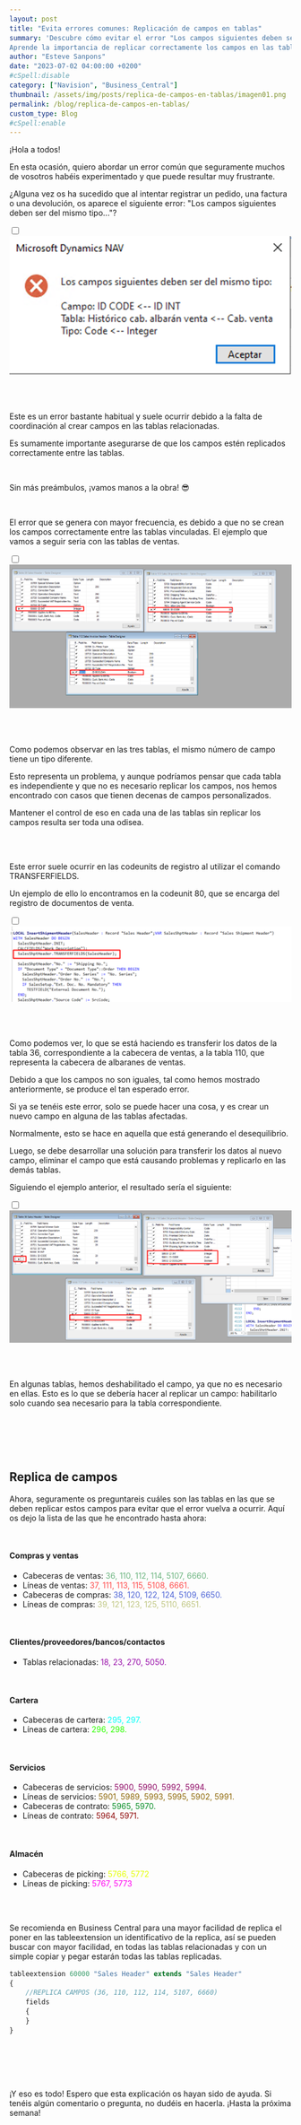 ```yaml
---
layout: post
title: "Evita errores comunes: Replicación de campos en tablas"
summary: 'Descubre cómo evitar el error "Los campos siguientes deben ser del mismo tipo..." al registrar pedidos, facturas, devoluciones....  
Aprende la importancia de replicar correctamente los campos en las tablas. Obtén consejos prácticos y soluciones para mantener la coherencia de los campos y evitar dolores de cabeza en tu sistema.'
author: "Esteve Sanpons"
date: "2023-07-02 04:00:00 +0200"
#cSpell:disable
category: ["Navision", "Business_Central"]
thumbnail: /assets/img/posts/replica-de-campos-en-tablas/imagen01.png
permalink: /blog/replica-de-campos-en-tablas/
custom_type: Blog
#cSpell:enable
---
```


¡Hola a todos!

En esta ocasión, quiero abordar un error común que seguramente muchos de vosotros habéis experimentado y que puede resultar muy frustrante.

¿Alguna vez os ha sucedido que al intentar registrar un pedido, una factura o una devolución, os aparece el siguiente error:
"Los campos siguientes deben ser del mismo tipo..."?

<input type="checkbox" id="image-checkbox-02" class="image-checkbox">
<label for="image-checkbox-02"  class="image-label">
    <img class="img-container" src="/assets/img/posts/replica-de-campos-en-tablas/imagen02.png">
</label>

<br><br>

Este es un error bastante habitual y suele ocurrir debido a la falta de coordinación al crear campos en las tablas relacionadas.

Es sumamente importante asegurarse de que los campos estén replicados correctamente entre las tablas.

<br>

Sin más preámbulos, ¡vamos manos a la obra! :sunglasses:

<br>

El error que se genera con mayor frecuencia, es debido a que no se crean los campos correctamente entre las tablas vinculadas. El ejemplo que vamos a seguir seria con las tablas de ventas.

<input type="checkbox" id="image-checkbox-03" class="image-checkbox">
<label for="image-checkbox-03"  class="image-label">
    <img class="img-container" src="/assets/img/posts/replica-de-campos-en-tablas/imagen03.png">
</label>

<br><br>

Como podemos observar en las tres tablas, el mismo número de campo tiene un tipo diferente.

Esto representa un problema, y aunque podríamos pensar que cada tabla es independiente y que no es necesario replicar los campos, nos hemos encontrado con casos que tienen decenas de campos personalizados.

Mantener el control de eso en cada una de las tablas sin replicar los campos resulta ser toda una odisea.

<br><br>

Este error suele ocurrir en las codeunits de registro al utilizar el comando TRANSFERFIELDS.

Un ejemplo de ello lo encontramos en la codeunit 80, que se encarga del registro de documentos de venta.

<input type="checkbox" id="image-checkbox-04" class="image-checkbox">
<label for="image-checkbox-04"  class="image-label">
    <img class="img-container" src="/assets/img/posts/replica-de-campos-en-tablas/imagen04.png">
</label>

<br><br>

Como podemos ver, lo que se está haciendo es transferir los datos de la tabla 36, correspondiente a la cabecera de ventas, a la tabla 110, que representa la cabecera de albaranes de ventas.

Debido a que los campos no son iguales, tal como hemos mostrado anteriormente, se produce el tan esperado error.

Si ya se tenéis este error, solo se puede hacer una cosa, y es crear un nuevo campo en alguna de las tablas afectadas.

Normalmente, esto se hace en aquella que está generando el desequilibrio.

Luego, se debe desarrollar una solución para transferir los datos al nuevo campo, eliminar el campo que está causando problemas y replicarlo en las demás tablas.

Siguiendo el ejemplo anterior, el resultado sería el siguiente:

<input type="checkbox" id="image-checkbox-05" class="image-checkbox">
<label for="image-checkbox-05"  class="image-label">
    <img class="img-container" src="/assets/img/posts/replica-de-campos-en-tablas/imagen05.png">
</label>

<br><br>

En algunas tablas, hemos deshabilitado el campo, ya que no es necesario en ellas. Esto es lo que se debería hacer al replicar un campo: habilitarlo solo cuando sea necesario para la tabla correspondiente.

<br><br><br><br>

## Replica de campos

Ahora, seguramente os preguntareis cuáles son las tablas en las que se deben replicar estos campos para evitar que el error vuelva a ocurrir. Aquí os dejo la lista de las que he encontrado hasta ahora:

<br>

#### Compras y ventas

-   Cabeceras de ventas: <specialDiv style="color: #6BB47F">36, 110, 112, 114, 5107, 6660.</specialDiv>
-   Líneas de ventas: <specialDiv style="color: #FF4C4C">37, 111, 113, 115, 5108, 6661.</specialDiv>
-   Cabeceras de compras: <specialDiv style="color: #4C63D6">38, 120, 122, 124, 5109, 6650.</specialDiv>
-   Líneas de compras: <specialDiv style="color: #BFC681">39, 121, 123, 125, 5110, 6651.</specialDiv>

<br>

#### Clientes/proveedores/bancos/contactos

-   Tablas relacionadas: <specialDiv style="color: #980EA9">18, 23, 270, 5050.</specialDiv>

<br>

#### Cartera

-   Cabeceras de cartera: <specialDiv style="color: #02FFF7">295, 297.</specialDiv>
-   Líneas de cartera: <specialDiv style="color: #2EFF00">296, 298.</specialDiv>

<br>

#### Servicios

-   Cabeceras de servicios: <specialDiv style="color: #8E0965">5900, 5990, 5992, 5994.</specialDiv>
-   Líneas de servicios: <specialDiv style="color: #8E6809">5901, 5989, 5993, 5995, 5902, 5991.</specialDiv>
-   Cabeceras de contrato: <specialDiv style="color: #098E27">5965, 5970.</specialDiv>
-   Líneas de contrato: <specialDiv style="color: #8E0909">5964, 5971.</specialDiv>

<br>

#### Almacén

-   Cabeceras de picking: <specialDiv style="color: #E4FF00">5766, 5772</specialDiv>
-   Líneas de picking: <specialDiv style="color: #FF00F0">5767, 5773</specialDiv>

<br><br>

Se recomienda en Business Central para una mayor facilidad de replica el poner en las tableextension un identificativo de la replica, así se pueden buscar con mayor facilidad, en todas las tablas relacionadas y con un simple copiar y pegar estarán todas las tablas replicadas.

```javascript
tableextension 60000 "Sales Header" extends "Sales Header"
{
    //REPLICA CAMPOS (36, 110, 112, 114, 5107, 6660)
    fields
    {
    }
}

```

<br><br><br><br>

¡Y eso es todo! Espero que esta explicación os hayan sido de ayuda. Si tenéis algún comentario o pregunta, no dudéis en hacerla. ¡Hasta la próxima semana!
